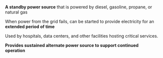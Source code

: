 **A standby power source** that is powered by diesel, gasoline, propane, or natural gas

When power from the grid fails, can be started to provide electricity for an **extended period of time**

Used by hospitals, data centers, and other facilities hosting critical services.

**Provides sustained alternate power source to support continued operation**